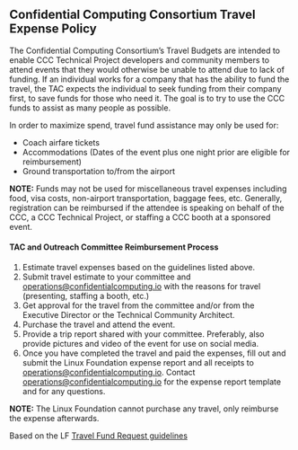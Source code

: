 ## Confidential Computing Consortium Travel Expense Policy


The Confidential Computing Consortium’s Travel Budgets are intended to enable CCC Technical Project developers and community members to attend events that they would otherwise be unable to attend due to lack of funding. If an individual works for a company that has the ability to fund the travel, the TAC expects the individual to seek funding from their company first, to save funds for those who need it. The goal is to try to use the CCC funds to assist as many people as possible.

In order to maximize spend, travel fund assistance may only be used for:

* Coach airfare tickets 
* Accommodations (Dates of the event plus one night prior are eligible for reimbursement)
* Ground transportation to/from the airport

**NOTE:** Funds may not be used for miscellaneous travel expenses including food, visa costs, non-airport transportation, baggage fees, etc. Generally, registration can be reimbursed if the attendee is speaking on behalf of the CCC, a CCC Technical Project, or staffing a CCC booth at a sponsored event.


#### TAC and Outreach Committee Reimbursement Process

1. Estimate travel expenses based on the guidelines listed above.
2. Submit travel estimate to your committee and operations@confidentialcomputing.io with the reasons for travel (presenting, staffing a booth, etc.)
3. Get approval for the travel from the committee and/or from the Executive Director or the Technical Community Architect.
4. Purchase the travel and attend the event.
5. Provide a trip report shared with your committee. Preferably, also provide pictures and video of the event for use on social media.
6. Once you have completed the travel and paid the expenses, fill out and submit the Linux Foundation expense report and all receipts to operations@confidentialcomputing.io. Contact operations@confidentialcomputing.io for the expense report template and for any questions.

**NOTE:** The Linux Foundation cannot purchase any travel, only reimburse the expense afterwards.

Based on the LF [Travel Fund Request guidelines](https://events.linuxfoundation.org/about/travel-fund-request/)
